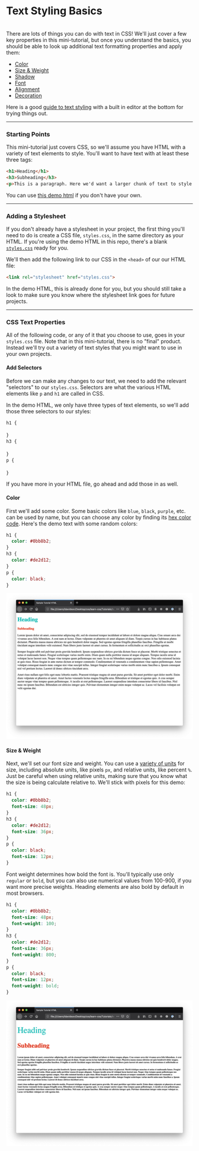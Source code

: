 # Text Styling Basics

&nbsp;  
There are lots of things you can do with text in CSS! We'll just cover a few key properties in this mini-tutorial, but once you understand the basics, you should be able to look up additional text formatting properties and apply them:

- [Color](#color)
- [Size & Weight](#size-&-weight)
- [Shadow](#shadow)
- [Font](#font)
- [Alignment](#alignment)
- [Decoration](#decoration)

Here is a good [guide to text styling](https://developer.mozilla.org/en-US/docs/Learn/CSS/Styling_text/Fundamentals) with a built in editor at the bottom for trying things out.

---

### Starting Points

This mini-tutorial just covers CSS, so we'll assume you have HTML with a variety of text elements to style. You'll want to have text with at least these three tags:
```html
<h1>Heading</h1>
<h3>Subheading</h3>
<p>This is a paragraph. Here we'd want a larger chunk of text to style.</p>
```
You can use [this demo html](./starter.html) if you don't have your own.

---

### Adding a Stylesheet

If you don't already have a stylesheet in your project, the first thing you'll need to do is create a CSS file, `styles.css`, in the same directory as your HTML. If you're using the demo HTML in this repo, there's a blank [`styles.css`](./styles.css) ready for you.

We'll then add the following link to our CSS in the `<head>` of our our HTML file:
```html
<link rel="stylesheet" href="styles.css">
```
In the demo HTML, this is already done for you, but you should still take a look to make sure you know where the stylesheet link goes for future projects.

---

### CSS Text Properties

All of the following code, or any of it that you choose to use, goes in your `styles.css` file. Note that in this mini-tutorial, there is no "final" product. Instead we'll try out a variety of text styles that you might want to use in your own projects.

#### Add Selectors

Before we can make any changes to our text, we need to add the relevant "selectors" to our `styles.css`. Selectors are what the various HTML elements like `p` and `h1` are called in CSS.  

In the demo HTML, we only have three types of text elements, so we'll add those three selectors to our styles:
```css
h1 {

}
h3 {

}
p {

}
```
If you have more in your HTML file, go ahead and add those in as well.

#### Color

First we'll add some color. Some basic colors like `blue`, `black`, `purple`, etc. can be used by name, but you can choose any color by finding its [hex color code](https://www.google.com/search?q=color+picker). Here's the demo text with some random colors:
```css
h1 {
  color: #0bb8b2;
}
h3 {
  color: #de2d12;
}
p {
  color: black;
}
```
![color](color.png)

#### Size & Weight

Next, we'll set our font size and weight. You can use a [variety of units](https://developer.mozilla.org/en-US/docs/Learn/CSS/Building_blocks/Values_and_units) for size, including absolute units, like pixels `px`, and relative units, like percent `%`. Just be careful when using relative units, making sure that you know what the size is being calculate relative to. We'll stick with pixels for this demo:
```css
h1 {
  color: #0bb8b2;
  font-size: 48px;
}
h3 {
  color: #de2d12;
  font-size: 36px;
}
p {
  color: black;
  font-size: 12px;
}
```
Font weight determines how bold the font is. You'll typically use only `regular` or `bold`, but you can also use numerical values from 100-900, if you want more precise weights. Heading elements are also bold by default in most browsers.
```css
h1 {
  color: #0bb8b2;
  font-size: 48px;
  font-weight: 100;
}
h3 {
  color: #de2d12;
  font-size: 36px;
  font-weight: 800;
}
p {
  color: black;
  font-size: 12px;
  font-weight: bold;
}
```
![size and weight](size-weight.png)
